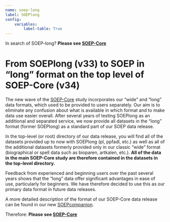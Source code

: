 ```yaml
---
name: soep-long
label: SOEPlong
config:
    variables:
        label-table: True
---
```


In search of SOEP-long? **Please see [SOEP-Core](https://paneldata.org/soep-core)**

# From SOEPlong (v33) to SOEP in “long” format on the top level of SOEP-Core (v34)

The new wave of the [SOEP-Core](https://paneldata.org/soep-core) study
incorporates our “wide” and “long” data formats, which used to be provided to
users separately. Our aim is to eliminate any confusion about what is
available in which format and to make data use easier overall. After several
years of testing SOEPlong as an additional and separated service, we now
provide all datasets in the “long” format (former SOEPlong) as a standard part
of our SOEP data release. 

In the top-level (or root) directory of our data release, you will find all of
the datasets provided up to now with SOEPlong (pl, ppfadl, etc.) as well as
all of the additional datasets formerly provided only in our classic “wide”
format (biographical or spell data such as bioparen, artkalen, etc.). 
**All of the data in the main SOEP-Core study are therefore contained in the
datasets in the top-level directory.**

Feedback from experienced and beginning users over the past several years
shows that the “long” data offer significant advantages in ease of use,
particularly for beginners. We have therefore decided to use this as our
primary data format in future data releases.

A more detailed description of the format of our SOEP-Core data release can be
found in our new [SOEPcompanion](http://companion.soep.de/Data%20Structure%20of%20SOEPcore/index.html#data-distribution-file).


Therefore: **Please see [SOEP-Core](https://paneldata.org/soep-core)**



